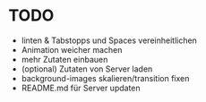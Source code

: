 # TODO

 - linten & Tabstopps und Spaces vereinheitlichen
 - Animation weicher machen
 - mehr Zutaten einbauen
 - (optional) Zutaten von Server laden
 - background-images skalieren/transition fixen
 - README.md für Server updaten